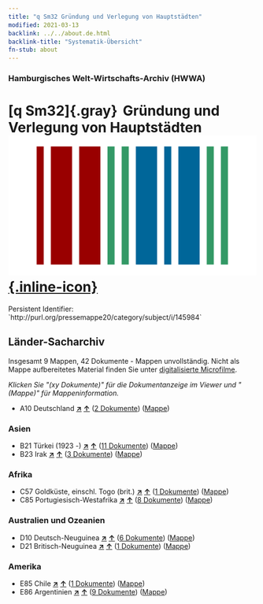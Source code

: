 ```yaml
---
title: "q Sm32 Gründung und Verlegung von Hauptstädten"
modified: 2021-03-13
backlink: ../../about.de.html
backlink-title: "Systematik-Übersicht"
fn-stub: about
---
```


### Hamburgisches Welt-Wirtschafts-Archiv (HWWA)

# [q Sm32]{.gray}&#8201; Gründung und Verlegung von Hauptstädten &#160; [![Wikidata](/images/Wikidata-logo.svg "Wikidata"){.inline-icon}](http://www.wikidata.org/entity/Q104711406)

<div class="hint">Persistent Identifier: `http://purl.org/pressemappe20/category/subject/i/145984`</div>







## Länder-Sacharchiv




Insgesamt 9 Mappen, 42 Dokumente - Mappen unvollständig.
Nicht als Mappe aufbereitetes Material finden Sie unter [digitalisierte Microfilme](/film/h1_sh.de.html).

_Klicken Sie "(xy Dokumente)" für die Dokumentanzeige im Viewer und "(Mappe)" für Mappeninformation._



- A10 Deutschland [**&nearr;**](../../../geo/i/126128/about.de.html "Deutschland (alle Mappen)") [**&uarr;**](../../../geo/about.de.html#A10 "Ländersystematik") (<a href="https://pm20.zbw.eu/iiifview/folder/sh/126128,145984" title="über: Deutschland : Gründung und Verlegung von Hauptstädten" target="_blank">2 Dokumente</a>) ([Mappe](../../../../folder/sh/1261xx/126128/1459xx/145984/about.de.html))

### Asien

- B21 Türkei (1923 -) [**&nearr;**](../../../geo/i/141111/about.de.html "Türkei (1923 -) (alle Mappen)") [**&uarr;**](../../../geo/about.de.html#B21 "Ländersystematik") (<a href="https://pm20.zbw.eu/iiifview/folder/sh/141111,145984" title="über: Türkei (1923 -) : Gründung und Verlegung von Hauptstädten" target="_blank">11 Dokumente</a>) ([Mappe](../../../../folder/sh/1411xx/141111/1459xx/145984/about.de.html))
- B23 Irak [**&nearr;**](../../../geo/i/141113/about.de.html "Irak (alle Mappen)") [**&uarr;**](../../../geo/about.de.html#B23 "Ländersystematik") (<a href="https://pm20.zbw.eu/iiifview/folder/sh/141113,145984" title="über: Irak : Gründung und Verlegung von Hauptstädten" target="_blank">3 Dokumente</a>) ([Mappe](../../../../folder/sh/1411xx/141113/1459xx/145984/about.de.html))

### Afrika

- C57 Goldküste, einschl. Togo (brit.) [**&nearr;**](../../../geo/i/141406/about.de.html "Goldküste, einschl. Togo (brit.) (alle Mappen)") [**&uarr;**](../../../geo/about.de.html#C57 "Ländersystematik") (<a href="https://pm20.zbw.eu/iiifview/folder/sh/141406,145984" title="über: Goldküste, einschl. Togo (brit.) : Gründung und Verlegung von Hauptstädten" target="_blank">1 Dokumente</a>) ([Mappe](../../../../folder/sh/1414xx/141406/1459xx/145984/about.de.html))
- C85 Portugiesisch-Westafrika [**&nearr;**](../../../geo/i/141449/about.de.html "Portugiesisch-Westafrika (alle Mappen)") [**&uarr;**](../../../geo/about.de.html#C85 "Ländersystematik") (<a href="https://pm20.zbw.eu/iiifview/folder/sh/141449,145984" title="über: Portugiesisch-Westafrika : Gründung und Verlegung von Hauptstädten" target="_blank">8 Dokumente</a>) ([Mappe](../../../../folder/sh/1414xx/141449/1459xx/145984/about.de.html))

### Australien und Ozeanien

- D10 Deutsch-Neuguinea [**&nearr;**](../../../geo/i/141601/about.de.html "Deutsch-Neuguinea (alle Mappen)") [**&uarr;**](../../../geo/about.de.html#D10 "Ländersystematik") (<a href="https://pm20.zbw.eu/iiifview/folder/sh/141601,145984" title="über: Deutsch-Neuguinea : Gründung und Verlegung von Hauptstädten" target="_blank">6 Dokumente</a>) ([Mappe](../../../../folder/sh/1416xx/141601/1459xx/145984/about.de.html))
- D21 Britisch-Neuguinea [**&nearr;**](../../../geo/i/141620/about.de.html "Britisch-Neuguinea (alle Mappen)") [**&uarr;**](../../../geo/about.de.html#D21 "Ländersystematik") (<a href="https://pm20.zbw.eu/iiifview/folder/sh/141620,145984" title="über: Britisch-Neuguinea : Gründung und Verlegung von Hauptstädten" target="_blank">1 Dokumente</a>) ([Mappe](../../../../folder/sh/1416xx/141620/1459xx/145984/about.de.html))

### Amerika

- E85 Chile [**&nearr;**](../../../geo/i/141691/about.de.html "Chile (alle Mappen)") [**&uarr;**](../../../geo/about.de.html#E85 "Ländersystematik") (<a href="https://pm20.zbw.eu/iiifview/folder/sh/141691,145984" title="über: Chile : Gründung und Verlegung von Hauptstädten" target="_blank">1 Dokumente</a>) ([Mappe](../../../../folder/sh/1416xx/141691/1459xx/145984/about.de.html))
- E86 Argentinien [**&nearr;**](../../../geo/i/141692/about.de.html "Argentinien (alle Mappen)") [**&uarr;**](../../../geo/about.de.html#E86 "Ländersystematik") (<a href="https://pm20.zbw.eu/iiifview/folder/sh/141692,145984" title="über: Argentinien : Gründung und Verlegung von Hauptstädten" target="_blank">9 Dokumente</a>) ([Mappe](../../../../folder/sh/1416xx/141692/1459xx/145984/about.de.html))








